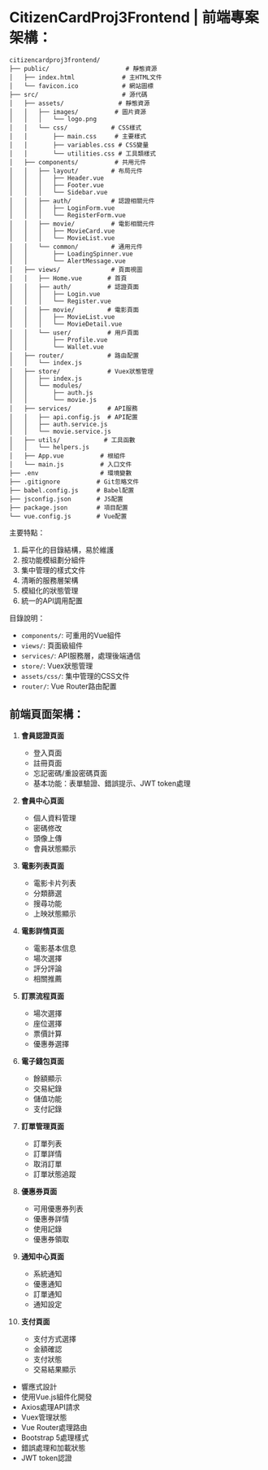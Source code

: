 # CitizenCardProj3Frontend  |  前端專案架構：

```
citizencardproj3frontend/
├── public/                     # 靜態資源
│   ├── index.html             # 主HTML文件
│   └── favicon.ico            # 網站圖標
├── src/                       # 源代碼
│   ├── assets/               # 靜態資源
│   │   ├── images/          # 圖片資源
│   │   │   └── logo.png
│   │   └── css/            # CSS樣式
│   │       ├── main.css     # 主要樣式
│   │       ├── variables.css # CSS變量
│   │       └── utilities.css # 工具類樣式
│   ├── components/          # 共用元件
│   │   ├── layout/         # 布局元件
│   │   │   ├── Header.vue
│   │   │   ├── Footer.vue
│   │   │   └── Sidebar.vue
│   │   ├── auth/           # 認證相關元件
│   │   │   ├── LoginForm.vue
│   │   │   └── RegisterForm.vue
│   │   ├── movie/          # 電影相關元件
│   │   │   ├── MovieCard.vue
│   │   │   └── MovieList.vue
│   │   └── common/         # 通用元件
│   │       ├── LoadingSpinner.vue
│   │       └── AlertMessage.vue
│   ├── views/              # 頁面視圖
│   │   ├── Home.vue       # 首頁
│   │   ├── auth/          # 認證頁面
│   │   │   ├── Login.vue
│   │   │   └── Register.vue
│   │   ├── movie/         # 電影頁面
│   │   │   ├── MovieList.vue
│   │   │   └── MovieDetail.vue
│   │   └── user/          # 用戶頁面
│   │       ├── Profile.vue
│   │       └── Wallet.vue
│   ├── router/            # 路由配置
│   │   └── index.js
│   ├── store/             # Vuex狀態管理
│   │   ├── index.js
│   │   └── modules/
│   │       ├── auth.js
│   │       └── movie.js
│   ├── services/          # API服務
│   │   ├── api.config.js  # API配置
│   │   ├── auth.service.js
│   │   └── movie.service.js
│   ├── utils/            # 工具函數
│   │   └── helpers.js
│   ├── App.vue          # 根組件
│   └── main.js          # 入口文件
├── .env                 # 環境變數
├── .gitignore          # Git忽略文件
├── babel.config.js     # Babel配置
├── jsconfig.json       # JS配置
├── package.json        # 項目配置
└── vue.config.js       # Vue配置
```

主要特點：
1. 扁平化的目錄結構，易於維護
2. 按功能模組劃分組件
3. 集中管理的樣式文件
4. 清晰的服務層架構
5. 模組化的狀態管理
6. 統一的API調用配置

目錄說明：
- `components/`: 可重用的Vue組件
- `views/`: 頁面級組件
- `services/`: API服務層，處理後端通信
- `store/`: Vuex狀態管理
- `assets/css/`: 集中管理的CSS文件
- `router/`: Vue Router路由配置

## 前端頁面架構：

1. **會員認證頁面**
    - 登入頁面
    - 註冊頁面
    - 忘記密碼/重設密碼頁面
    - 基本功能：表單驗證、錯誤提示、JWT token處理

2. **會員中心頁面**
    - 個人資料管理
    - 密碼修改
    - 頭像上傳
    - 會員狀態顯示

3. **電影列表頁面**
    - 電影卡片列表
    - 分類篩選
    - 搜尋功能
    - 上映狀態顯示

4. **電影詳情頁面**
    - 電影基本信息
    - 場次選擇
    - 評分評論
    - 相關推薦

5. **訂票流程頁面**
    - 場次選擇
    - 座位選擇
    - 票價計算
    - 優惠券選擇

6. **電子錢包頁面**
    - 餘額顯示
    - 交易紀錄
    - 儲值功能
    - 支付記錄

7. **訂單管理頁面**
    - 訂單列表
    - 訂單詳情
    - 取消訂單
    - 訂單狀態追蹤

8. **優惠券頁面**
    - 可用優惠券列表
    - 優惠券詳情
    - 使用記錄
    - 優惠券領取

9. **通知中心頁面**
    - 系統通知
    - 優惠通知
    - 訂單通知
    - 通知設定

10. **支付頁面**
    - 支付方式選擇
    - 金額確認
    - 支付狀態
    - 交易結果顯示

- 響應式設計
- 使用Vue.js組件化開發
- Axios處理API請求
- Vuex管理狀態
- Vue Router處理路由
- Bootstrap 5處理樣式
- 錯誤處理和加載狀態
- JWT token認證
